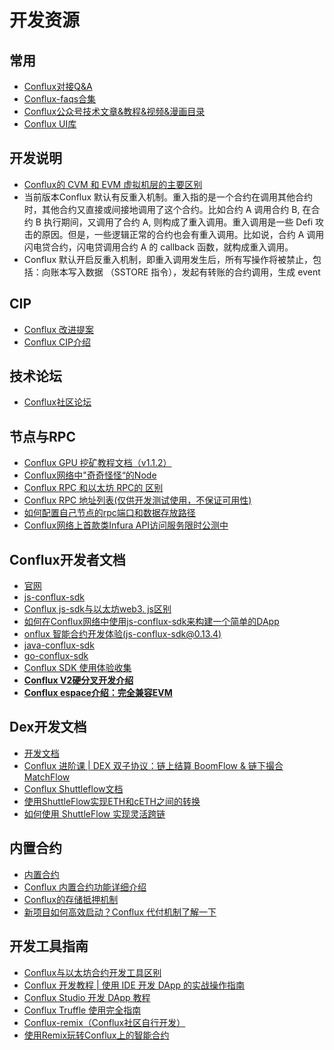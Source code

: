 # 开发资源

## 常用

-   [Conflux对接Q&A](https://shimo.im/docs/KlkKVPllv9T2bZqd)
-   [Conflux-faqs合集](https://github.com/conflux-fans/conflux-faqs)
-   [Conflux公众号技术文章&教程&视频&漫画目录](https://shimo.im/sheets/913JVX0avGt61j3E/wIyyF)
-   [Conflux UI库](https://github.com/Conflux-Chain/design-resource-lab)

## 开发说明

-   [Conflux的 CVM 和 EVM 虚拟机层的主要区别](https://juejin.im/post/6854573220268343309)
-   当前版本Conflux 默认有反重入机制。重入指的是一个合约在调用其他合约时，其他合约又直接或间接地调用了这个合约。比如合约 A 调用合约 B, 在合约 B 执行期间，又调用了合约 A, 则构成了重入调用。重入调用是一些 Defi 攻击的原因。但是，一些逻辑正常的合约也会有重入调用。比如说，合约 A 调用闪电贷合约，闪电贷调用合约 A 的 callback 函数，就构成重入调用。
-   Conflux 默认开启反重入机制，即重入调用发生后，所有写操作将被禁止，包括：向账本写入数据 （SSTORE 指令），发起有转账的合约调用，生成 event


## CIP

-   [Conflux 改进提案](https://www.github.com/Conflux-Chain/CIPs)
-   [Conflux CIP介绍](https://juejin.cn/post/6914956571432730637/)

## 技术论坛

-   [Conflux社区论坛](https://forum.conflux.fun)


## 节点与RPC

-   [Conflux GPU 挖矿教程文档（v1.1.2）](https://forum.conflux.fun/t/topic/5131)
-   [Conflux网络中"奇奇怪怪“的Node](https://juejin.cn/post/6854573217655291917)
-   [Conflux RPC 和以太坊 RPC的 区别](https://juejin.im/post/6876328114461343757/)
-   [Conflux RPC 地址列表(仅供开发测试使用，不保证可用性)](https://github.com/conflux-fans/conflux-rpc-endpoints)
-   [如何配置自己节点的rpc端口和数据存放路径](https://forum.conflux.fun/t/topic/5147)
-   [Conflux网络上首款类Infura API访问服务限时公测中](https://mp.weixin.qq.com/s/S_3BllKl_1ahTDA2v1gEAQ)


## Conflux开发者文档

-   [官网](https://developer.conflux-chain.org/)
-   [js-conflux-sdk](https://github.com/Conflux-Chain/js-conflux-sdk)
-   [Conflux js-sdk与以太坊web3. js区别](https://juejin.im/post/6876311074602221582)
-   [如何在Conflux网络中使用js-conflux-sdk来构建一个简单的DApp](https://juejin.im/post/6845166890768138248)
-   [onflux 智能合约开发体验(js-conflux-sdk@0.13.4)](https://juejin.im/post/6844904176720281607)
-   [java-conflux-sdk](https://github.com/Conflux-Chain/java-conflux-sdk)
-   [go-conflux-sdk](https://github.com/Conflux-Chain/go-conflux-sdk)
-   [Conflux SDK 使用体验收集](https://forum.conflux.fun/t/topic/225)
-   **[Conflux V2硬分叉开发介绍](https://developer.confluxnetwork.org/v2-hardfork/hydra_overview)**
-   **[Conflux espace介绍：完全兼容EVM](https://developer.confluxnetwork.org/v2-hardfork/hydra_overview#conflux-espace)**


## Dex开发文档

-   [开发文档](https://conflux-dev.github.io/conflux-dex-docs/shuttleflow/)
-   [Conflux 进阶课 | DEX 双子协议：链上结算 BoomFlow & 链下撮合 MatchFlow](https://mp.weixin.qq.com/s/L7zFOIWkCtDz8DI1jKvvQg)
-   [Conflux Shuttleflow文档](https://conflux-dev.github.io/conflux-dex-docs/shuttleflow/)
-   [使用ShuttleFlow实现ETH和cETH之间的转换](https://forum.conflux.fun/t/topic/5130)
-   [如何使用 ShuttleFlow 实现灵活跨链](https://forum.conflux.fun/t/topic/5478)


## 内置合约

-   [内置合约](https://github.com/Conflux-Chain/conflux-rust/edit/master/internal_contract/README.md)
-   [Conflux 内置合约功能详细介绍](https://juejin.im/post/6876330619798814728)
-   [Conflux的存储抵押机制](https://juejin.im/post/6855551378123653127)
-   [新项目如何高效启动？Conflux 代付机制了解一下](https://juejin.cn/post/6904212662629236749/)

## 开发工具指南

-   [Conflux与以太坊合约开发工具区别](https://juejin.im/post/6876310280733720583)
-   [Conflux 开发教程 | 使用 IDE 开发 DApp 的实战操作指南](https://forum.conflux.fun/t/topic/1680/)
-   [Conflux Studio 开发 DApp 教程](https://juejin.cn/post/6862234416941858830)
-   [Conflux Truffle 使用完全指南](https://juejin.cn/post/6862239117934067726)
-   [Conflux-remix（Conflux社区自行开发）](http://remix.conflux.work/)
-   [使用Remix玩转Conflux上的智能合约](https://github.com/conflux-dao-toc/conflux-remix-plugin/blob/main/conflux-guide.md)